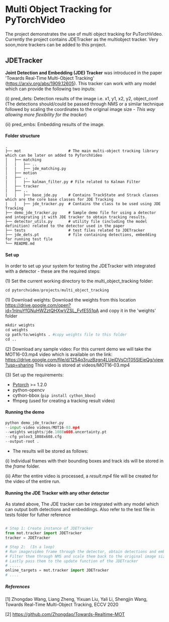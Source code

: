 # Multi Object Tracking for PyTorchVideo

The project demonstrates the use of multi object tracking for PuTorchVideo.
Currently the project contains JDETracker as the multiobject tracker. Very soon,more trackers can
be added to this project.


## JDETracker
**Joint Detection and Embedding (JDE) Tracker** was introduced in the paper 'Towards Real-Time Multi-Object Tracking' (https://arxiv.org/abs/1909.12605).
This tracker can work with any model which can provide the following two inputs:

(i) pred_dets: Detection results of the image i.e. x1, y1, x2, y2, object_conf (The detections should/could be passed through NMS or a similar technique followed by scaling the coordinates to the original image size -  _This way allowing more flexibility for the tracker_)

(ii) pred_embs: Embedding results of the image.

#### Folder structure
    .
    ├── mot                     # The main multi-object tracking library which can be later on added to PyTorchVideo
    │   ├── matching            
    │   |   ├── ..
    |   |   ├── jde_matching.py 
    │   ├── motion
    |   ├── ..
    |   |   ├── kalman_filter.py # File related to Kalman Filter 
    │   ├── tracker 
    |   ├── ..
    |   |   ├── base_jde.py     # Contains TrackState and Strack classes which are the core base classes for JDE Tracking 
    |   |   ├── jde_tracker.py  # Contains the class to be used using JDE Tracking  
    ├── demo_jde_tracker.py     # Sample demo file for using a detector and integrating it with JDE tracker to obtain tracking results.
    ├── detector_utils.py       # utility file (including the model definition) related to the detector used in the paper
    ├── tests                   # test files related to JDETracker
    ├── jde_dets.pt             # file containing detections, embedding for running test file
    └── README.md

#### Set up

In order to set up your system for testing the JDETracker with integrated with a detector - these are the required steps:

(1) Set the current working directory to the multi_object_tracking folder:
```python
cd pytorchvideo/projects/multi_object_tracking
```

(1) Download weights:
Download the weights from this location https://drive.google.com/open?id=1nlnuYfGNuHWZztQHXwVZSL_FvfE551pA and copy it in the 'weights' folder 
```python
mkdir weights
cd weights
cp path/to/weights . #copy weights file to this folder
cd ..
```

(2) Download any sample video:
For this current demo we will take the MOT16-03.mp4 video which is available on the link: https://drive.google.com/file/d/1254q3ruzBzgn4LUejDVsCtT05SIEieQg/view?usp=sharing
This video is stored at videos/MOT16-03.mp4

(3) Set up the requirements:
* [Pytorch](https://pytorch.org) >= 1.2.0 
* python-opencv
* cython-bbox (`pip install cython_bbox`)
* ffmpeg (used for creating a tracking result video)

#### Running the demo 

```python
python demo_jde_tracker.py 
--input-video videos/MOT16-03.mp4
--weights weights/jde.1088x608.uncertainty.pt
--cfg yolov3_1088x608.cfg   
--output-root .
```

* The results will be stored as follows:

(i) Individual frames with their bounding boxes and track ids will be stored in the _frame_ folder.

(ii) After the entire video is processed, a _result.mp4_ file will be created for the video of the entire run.

#### Running the JDE Tracker with any other detector
As stated above, The JDE tracker can be integrated with any model which can output both detections and embeddings.
Also refer to the test file in tests folder for futher reference
```python

# Step 1: Create instance of JDETracker
from mot.tracker import JDETracker
tracker = JDETracker

# Step 2:  (In a loop)
# Run image/video frame through the detector, obtain detections and embeddings
# Filter them through NMS and scale them back to the original image size.
# Lastly pass them to the update function of the JDETracker
# ..... 
online_targets = mot.tracker import JDETracker
# ....
```

##### References
[1] Zhongdao Wang, Liang Zheng, Yixuan Liu, Yali Li, Shengjin Wang, Towards Real-Time Multi-Object Tracking, ECCV 2020

[2] https://github.com/Zhongdao/Towards-Realtime-MOT
